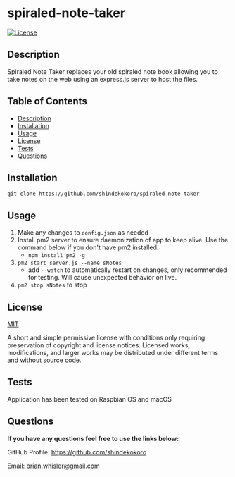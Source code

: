 # spiraled-note-taker

[![License](https://img.shields.io/github/license/shindekokoro/spiraled-note-taker)](http://choosealicense.com/licenses/mit/)

## Description
Spiraled Note Taker replaces your old spiraled note book allowing you to take notes on the web using an express.js server to host the files.

## Table of Contents
- [Description](#description)
- [Installation](#installation)
- [Usage](#usage)
- [License](#license)
- [Tests](#tests)
- [Questions](#questions)

## Installation
`git clone https://github.com/shindekokoro/spiraled-note-taker`

## Usage
1. Make any changes to `config.json` as needed
2. Install pm2 server to ensure daemonization of app to keep alive. Use the command below if you don't have pm2 installed.
   - `npm install pm2 -g`
3. `pm2 start server.js --name sNotes`
   - add `--watch` to automatically restart on changes, only recommended for testing. Will cause unexpected behavior on live.
4. `pm2 stop sNotes` to stop

## License
[MIT](http://choosealicense.com/licenses/mit/)

A short and simple permissive license with conditions only requiring preservation of copyright and license notices. Licensed works, modifications, and larger works may be distributed under different terms and without source code.

## Tests
Application has been tested on Raspbian OS and macOS

## Questions
**If you have any questions feel free to use the links below:**

GitHub Profile: https://github.com/shindekokoro

Email: brian.whisler@gmail.com
